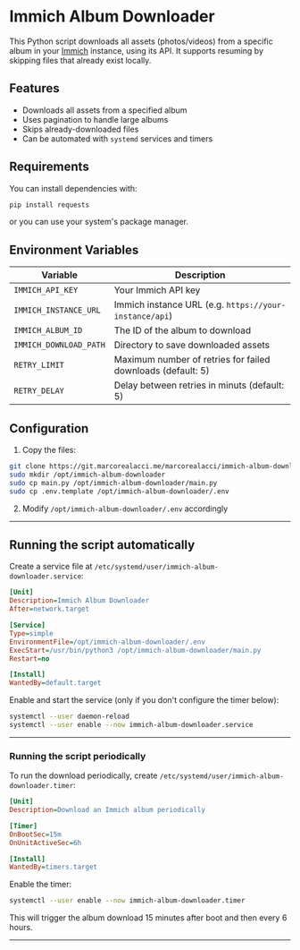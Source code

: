 # Immich Album Downloader

This Python script downloads all assets (photos/videos) from a specific album in your [Immich](https://github.com/immich-app/immich) instance, using its API. It supports resuming by skipping files that already exist locally.

## Features

- Downloads all assets from a specified album
- Uses pagination to handle large albums
- Skips already-downloaded files
- Can be automated with `systemd` services and timers

## Requirements
You can install dependencies with:

```bash
pip install requests
```
or you can use your system's package manager.

## Environment Variables

| Variable               | Description                            |
|------------------------|----------------------------------------|
| `IMMICH_API_KEY`       | Your Immich API key                    |
| `IMMICH_INSTANCE_URL`  | Immich instance URL (e.g. `https://your-instance/api`) |
| `IMMICH_ALBUM_ID`      | The ID of the album to download        |
| `IMMICH_DOWNLOAD_PATH` | Directory to save downloaded assets    |
| `RETRY_LIMIT`         | Maximum number of retries for failed downloads (default: 5) |
| `RETRY_DELAY`         | Delay between retries in minuts (default: 5) |

## Configuration

1. Copy the files:

```bash
git clone https://git.marcorealacci.me/marcorealacci/immich-album-downloader.git
sudo mkdir /opt/immich-album-downloader
sudo cp main.py /opt/immich-album-downloader/main.py
sudo cp .env.template /opt/immich-album-downloader/.env
```

2. Modify `/opt/immich-album-downloader/.env` accordingly
---

## Running the script automatically

Create a service file at `/etc/systemd/user/immich-album-downloader.service`:

```ini
[Unit]
Description=Immich Album Downloader
After=network.target

[Service]
Type=simple
EnvironmentFile=/opt/immich-album-downloader/.env
ExecStart=/usr/bin/python3 /opt/immich-album-downloader/main.py
Restart=no

[Install]
WantedBy=default.target
```

Enable and start the service (only if you don't configure the timer below):

```bash
systemctl --user daemon-reload
systemctl --user enable --now immich-album-downloader.service
```

---

### Running the script periodically

To run the download periodically, create `/etc/systemd/user/immich-album-downloader.timer`:

```ini
[Unit]
Description=Download an Immich album periodically

[Timer]
OnBootSec=15m
OnUnitActiveSec=6h

[Install]
WantedBy=timers.target
```

Enable the timer:

```bash
systemctl --user enable --now immich-album-downloader.timer
```

This will trigger the album download 15 minutes after boot and then every 6 hours.

---